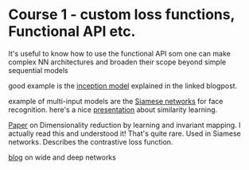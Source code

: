 # Course 1 - custom loss functions, Functional API etc. 

It's useful to know how to use the functional API som one can make complex NN architectures and broaden their scope beyond simple sequential models

good example is the [inception model](https://perspectumdiagnostics.sharepoint.com/:f:/r/Research%20and%20Technical%20Development/Image%20Analysis/Digital%20Pathology/validation_data?csf=1&web=1&e=M7gPOW) explained in the linked blogpost. 

example of multi-input models are the [Siamese networks](http://yann.lecun.com/exdb/publis/pdf/chopra-05.pdf) for face recognition. here's a nice [presentation](http://slazebni.cs.illinois.edu/spring17/lec09_similarity.pdf) about similarity learning. 

[Paper](http://yann.lecun.com/exdb/publis/pdf/hadsell-chopra-lecun-06.pdf) on Dimensionality reduction by learning and invariant mapping. I actually read this and understood it! That's quite rare. Used in Siamese networks. Describes the contrastive loss function. 


[blog](https://ai.googleblog.com/2016/06/wide-deep-learning-better-together-with.html) on wide and deep networks


